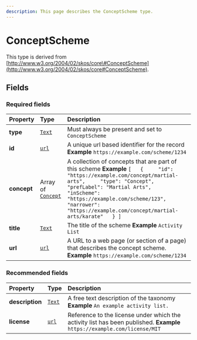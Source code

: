 ```yaml
---
description: This page describes the ConceptScheme type.
---
```


# ConceptScheme

This type is derived from [http://www.w3.org/2004/02/skos/core\#ConceptScheme](http://www.w3.org/2004/02/skos/core#ConceptScheme).

## **Fields**

### **Required fields**

| Property | Type | Description |
| :--- | :--- | :--- |
| **type** |  [`Text`](https://schema.org/Text) |  Must always be present and set to `ConceptScheme` |
| **id** |  [`url`](https://schema.org/url) |  A unique url based identifier for the record  **Example**  `https://example.com/scheme/1234` |
| **concept** |  Array of [`Concept`](https://docs.openactive.io/data-model/types/concept) |  A collection of concepts that are part of this scheme  **Example**  `[   {     "id": "https://example.com/concept/martial-arts",     "type": "Concept",     "prefLabel": "Martial Arts",     "inScheme": "https://example.com/scheme/123",     "narrower": "https://example.com/concept/martial-arts/karate"   } ]` |
| **title** |  [`Text`](https://schema.org/Text) |  The title of the scheme  **Example**  `Activity List` |
| **url** |  [`url`](https://schema.org/url) |  A URL to a web page \(or section of a page\) that describes the concept scheme.  **Example**  `https://example.com/scheme/1234` |

### **Recommended fields**

| Property | Type | Description |
| :--- | :--- | :--- |
| **description** |  [`Text`](https://schema.org/Text) |  A free text description of the taxonomy  **Example**  `An example activity list.` |
| **license** |  [`url`](https://schema.org/url) |  Reference to the license under which the activity list has been published.  **Example**  `https://example.com/license/MIT` |

